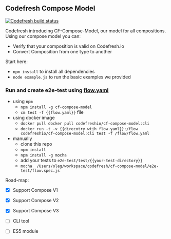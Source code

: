 ## Codefresh Compose Model

[![Codefresh build status]( https://g.codefresh.io/api/badges/build?repoOwner=codefresh-io&repoName=cf-compose-model&branch=master&pipelineName=cf-compose-model&accountName=codefresh-inc&type=cf-2)]( https://g.codefresh.io/repositories/codefresh-io/cf-compose-model/builds?filter=trigger:build;branch:master;service:58b4563445a0ac0100a91975~cf-compose-model)

Codefresh introducing CF-Compose-Model, our model for all compositions.
Using our compose model you can:
 * Verify that your composition is valid on Codefresh.io
 * Convert Composition from one type to another

Start here:
 * `npm install` to install all dependencies
 * `node example.js` to run the basic examples we provided
 
 
### Run and create e2e-test using [flow.yaml](CLI.md)

* using `npm`
    * `npm install -g cf-compose-model`
    * `cm test -f {{flow.yaml}}` file
* using docker image
    * `docker pull docker pull codefreshio/cf-compose-model:cli`
    * `docker run -t -v {{direcotry wtih flow.yaml}}:/flow codefreshio/cf-compose-model:cli test -f /flow/flow.yaml` 
* manually
    * clone this repo
    * `npm install`
    * `npm install -g mocha`
    * add your tests to `e2e-test/test/{{your-test-directory}}`
    * `mocha  /Users/oleg/workspace/codefresh/cf-compose-model/e2e-test/flow.spec.js`
 

Road-map:
- [X] Support Compose V1
- [X] Support Compose V2
- [X] Support Compose V3
- [ ] CLI tool
- [ ] ES5 module


